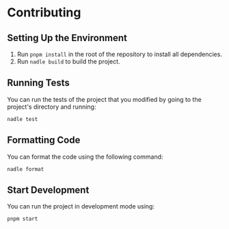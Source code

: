 # Contributing

## Setting Up the Environment

1. Run `pnpm install` in the root of the repository to install all dependencies.
2. Run `nadle build` to build the project.

## Running Tests

You can run the tests of the project that you modified by going to the project's directory and running:

```shell
nadle test
```

## Formatting Code

You can format the code using the following command:

```shell
nadle format
```

## Start Development

You can run the project in development mode using:

```shell
pnpm start
```